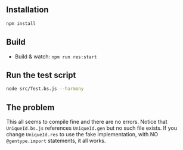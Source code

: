 ## Installation

```sh
npm install
```

## Build

- Build & watch: `npm run res:start`

## Run the test script

```sh
node src/Test.bs.js --harmony
```

## The problem

This all seems to compile fine and there are no errors. Notice that `UniqueId.bs.js` references `UniqueId.gen` but no such file exists. If you change `UniqueId.res` to use the fake implementation, with NO `@gentype.import` statements, it all works.
